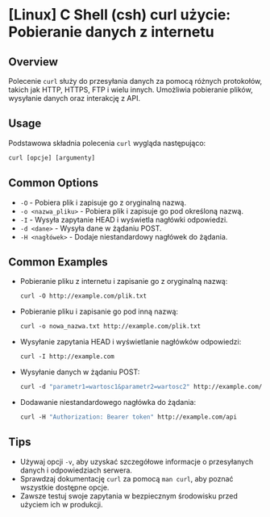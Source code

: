 # [Linux] C Shell (csh) curl użycie: Pobieranie danych z internetu

## Overview
Polecenie `curl` służy do przesyłania danych za pomocą różnych protokołów, takich jak HTTP, HTTPS, FTP i wielu innych. Umożliwia pobieranie plików, wysyłanie danych oraz interakcję z API.

## Usage
Podstawowa składnia polecenia `curl` wygląda następująco:

```csh
curl [opcje] [argumenty]
```

## Common Options
- `-O` - Pobiera plik i zapisuje go z oryginalną nazwą.
- `-o <nazwa_pliku>` - Pobiera plik i zapisuje go pod określoną nazwą.
- `-I` - Wysyła zapytanie HEAD i wyświetla nagłówki odpowiedzi.
- `-d <dane>` - Wysyła dane w żądaniu POST.
- `-H <nagłówek>` - Dodaje niestandardowy nagłówek do żądania.

## Common Examples
- Pobieranie pliku z internetu i zapisanie go z oryginalną nazwą:
  ```csh
  curl -O http://example.com/plik.txt
  ```

- Pobieranie pliku i zapisanie go pod inną nazwą:
  ```csh
  curl -o nowa_nazwa.txt http://example.com/plik.txt
  ```

- Wysyłanie zapytania HEAD i wyświetlanie nagłówków odpowiedzi:
  ```csh
  curl -I http://example.com
  ```

- Wysyłanie danych w żądaniu POST:
  ```csh
  curl -d "parametr1=wartosc1&parametr2=wartosc2" http://example.com/api
  ```

- Dodawanie niestandardowego nagłówka do żądania:
  ```csh
  curl -H "Authorization: Bearer token" http://example.com/api
  ```

## Tips
- Używaj opcji `-v`, aby uzyskać szczegółowe informacje o przesyłanych danych i odpowiedziach serwera.
- Sprawdzaj dokumentację `curl` za pomocą `man curl`, aby poznać wszystkie dostępne opcje.
- Zawsze testuj swoje zapytania w bezpiecznym środowisku przed użyciem ich w produkcji.
